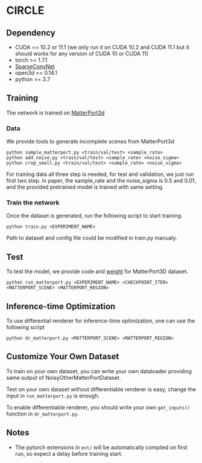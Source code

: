 # CIRCLE

## Dependency 
- CUDA == 10.2 or 11.1 (we only run it on CUDA 10.2 and CUDA 11.1 but it should works for any version of CUDA 10 or CUDA 11)
- torch >= 1.7.1 
- [SparseConvNet](https://github.com/facebookresearch/SparseConvNet)
- open3d == 0.14.1
- python >= 3.7
## Training
The network is trained on [MatterPort3d](https://niessner.github.io/Matterport/)
### Data
We provide tools to generate incomplete scenes from MatterPort3d
```
python sample_matterport.py <train/val/test> <sample_rate>
python add_noise.py <train/val/test> <sample_rate> <noise_sigma>
python crop_small.py <train/val/test> <sample_rate> <noise_sigma> 
```
For training data all three step is needed, for test and validation, we just run first two step.
In paper, the sample_rate and the noise_sigma is 0.5 and 0.01, and the provided pretrained model is trained with same setting.
### Train the network
Once the dataset is generated, run the following script to start training. 
```
python train.py <EXPERIMENT_NAME>
```
Path to dataset and config file could be modified in train.py manualy.

## Test
To test the model, we provide code and [weight](https://drive.google.com/file/d/12N0hlYbJFF4wiJGqVeSRxVaOWimr1fp9/view?usp=sharing) for MatterPort3D dataset.
```
python run_matterport.py <EXPERIMENT_NAME> <CHECKPOINT_ITER> <MATTERPORT_SCENE> <MATTERPORT_REGION>
``` 

## Inference-time Optimization
To use differential renderer for inference-time optimization, one can use the following script
```
python dr_matterport.py <MATTERPORT_SCENE> <MATTERPORT_REGION>
```

## Customize Your Own Dataset
To train on your own dataset, you can write your own dataloader providing same output of NoisyOtherMatterPortDataset.

Test on your own dataset without differentiable renderer is easy, change the input in `run_matterport.py` is enough. 

To enable differentiable renderer, you should write your own `get_inputs()` function in `dr_matterport.py`.



## Notes

- The pytorch extensions in `ext/` will be automatically compiled on first run, so expect a delay before training start.
